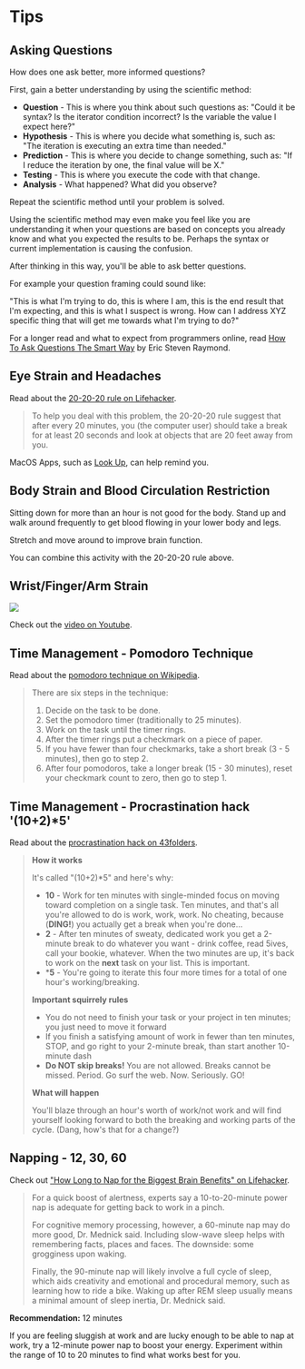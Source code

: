 # Tips

## Asking Questions

How does one ask better, more informed questions?

First, gain a better understanding by using the scientific method:

* **Question** - This is where you think about such questions as:
  "Could it be syntax? Is the iterator condition incorrect? Is the
  variable the value I expect here?"
* **Hypothesis** - This is where you decide what something is, such
  as: "The iteration is executing an extra time than needed."
* **Prediction** - This is where you decide to change something, such
  as: "If I reduce the iteration by one, the final value will be X."
* **Testing** - This is where you execute the code with that change.
* **Analysis** - What happened? What did you observe?

Repeat the scientific method until your problem is solved.

Using the scientific method may even make you feel like you are
understanding it when your questions are based on concepts you already
know and what you expected the results to be. Perhaps the syntax or
current implementation is causing the confusion.

After thinking in this way, you'll be able to ask better questions.

For example your question framing could sound like:

"This is what I'm trying to do, this is where I am, this is the end
result that I'm expecting, and this is what I suspect is wrong. How
can I address XYZ specific thing that will get me towards what I'm
trying to do?"

For a longer read and what to expect from programmers online,
read
[How To Ask Questions The Smart Way](http://www.catb.org/esr/faqs/smart-questions.html) by
Eric Steven Raymond.

## Eye Strain and Headaches

Read about
the
[20-20-20 rule on Lifehacker](http://lifehacker.com/5591835/reduce-computer-caused-eye-strain-with-the-20-20-20-rule).

>To help you deal with this problem, the 20-20-20 rule suggest that
>after every 20 minutes, you (the computer user) should take a break
>for at least 20 seconds and look at objects that are 20 feet away
>from you.

MacOS Apps, such as [Look Up](http://www.96problems.com/look-up/), can
help remind you.

## Body Strain and Blood Circulation Restriction

Sitting down for more than an hour is not good for the body. Stand up
and walk around frequently to get blood flowing in your lower body and
legs.

Stretch and move around to improve brain function.

You can combine this activity with the 20-20-20 rule above.

## Wrist/Finger/Arm Strain

<a href="https://www.youtube.com/embed/uPO-zST-7EE"><img src="https://img.youtube.com/vi/uPO-zST-7EE/0.jpg"></a>

Check out the <a href="https://www.youtube.com/embed/uPO-zST-7EE">video on Youtube</a>.

## Time Management - Pomodoro Technique

Read about
the
[pomodoro technique on Wikipedia](https://en.wikipedia.org/wiki/Pomodoro_Technique).

>There are six steps in the technique:
>
>1. Decide on the task to be done.
>2. Set the pomodoro timer (traditionally to 25 minutes).
>3. Work on the task until the timer rings.
>4. After the timer rings put a checkmark on a piece of paper.
>5. If you have fewer than four checkmarks, take a short break (3 - 5
>   minutes), then go to step 2.
>6. After four pomodoros, take a longer break (15 - 30 minutes), reset
>   your checkmark count to zero, then go to step 1.

## Time Management - Procrastination hack '(10+2)*5'

Read about
the
[procrastination hack on 43folders](http://www.43folders.com/2005/10/11/procrastination-hack-1025).

>**How it works**
>
>It's called "(10+2)*5" and here's why:
>
>* **10** - Work for ten minutes with single-minded focus on moving
>  toward completion on a single task. Ten minutes, and that's all
>  you're allowed to do is work, work, work. No cheating, because
>  (**DING!**) you actually get a break when you're done...
>* **2** - After ten minutes of sweaty, dedicated work you get a
>  2-minute break to do whatever you want - drink coffee, read 5ives,
>  call your bookie, whatever. When the two minutes are up, it's back
>  to work on the **next** task on your list. This is important.
>* ***5** - You're going to iterate this four more times for a total of
>  one hour's working/breaking.
>
>**Important squirrely rules**
>
>* You do not need to finish your task or your project in ten minutes;
>  you just need to move it forward
>* If you finish a satisfying amount of work in fewer than ten minutes,
>  STOP, and go right to your 2-minute break, than start another
>  10-minute dash
>* **Do NOT skip breaks!** You are not allowed. Breaks cannot be
>  missed. Period. Go surf the web. Now. Seriously. GO!
>
>**What will happen**
>
>You'll blaze through an hour's worth of work/not work and will find
>yourself looking forward to both the breaking and working parts of the
>cycle. (Dang, how's that for a change?)

## Napping - 12, 30, 60

Check out ["How Long to Nap for the Biggest Brain Benefits" on Lifehacker](http://lifehacker.com/how-long-to-nap-for-the-biggest-brain-benefits-1251546669).

>For a quick boost of alertness, experts say a 10-to-20-minute power
>nap is adequate for getting back to work in a pinch.
>
>For cognitive memory processing, however, a 60-minute nap may do more
>good, Dr. Mednick said. Including slow-wave sleep helps with
>remembering facts, places and faces. The downside: some grogginess
>upon waking.
>
>Finally, the 90-minute nap will likely involve a full cycle of sleep,
>which aids creativity and emotional and procedural memory, such as
>learning how to ride a bike. Waking up after REM sleep usually means
>a minimal amount of sleep inertia, Dr. Mednick said.

**Recommendation:** 12 minutes

If you are feeling sluggish at work and are lucky enough to be able to
nap at work, try a 12-minute power nap to boost your
energy. Experiment within the range of 10 to 20 minutes to find what
works best for you.
